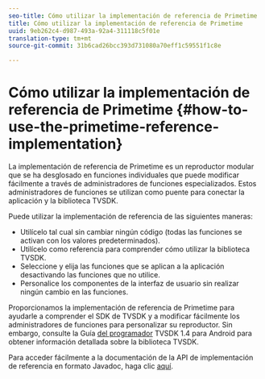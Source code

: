 ```yaml
---
seo-title: Cómo utilizar la implementación de referencia de Primetime
title: Cómo utilizar la implementación de referencia de Primetime
uuid: 9eb262c4-d987-493a-92a4-311118c5f01e
translation-type: tm+mt
source-git-commit: 31b6cad26bcc393d731080a70eff1c59551f1c8e

---
```



# Cómo utilizar la implementación de referencia de Primetime {#how-to-use-the-primetime-reference-implementation}

La implementación de referencia de Primetime es un reproductor modular que se ha desglosado en funciones individuales que puede modificar fácilmente a través de administradores de funciones especializados. Estos administradores de funciones se utilizan como puente para conectar la aplicación y la biblioteca TVSDK.

Puede utilizar la implementación de referencia de las siguientes maneras:

* Utilícelo tal cual sin cambiar ningún código (todas las funciones se activan con los valores predeterminados).
* Utilícelo como referencia para comprender cómo utilizar la biblioteca TVSDK.
* Seleccione y elija las funciones que se aplican a la aplicación desactivando las funciones que no utilice.
* Personalice los componentes de la interfaz de usuario sin realizar ningún cambio en las funciones.

Proporcionamos la implementación de referencia de Primetime para ayudarle a comprender el SDK de TVSDK y a modificar fácilmente los administradores de funciones para personalizar su reproductor. Sin embargo, consulte la Guía [del programador](https://helpx.adobe.com/content/dam/help/en/primetime/programming-guides/psdk_android.pdf) TVSDK 1.4 para Android para obtener información detallada sobre la biblioteca TVSDK.

Para acceder fácilmente a la documentación de la API de implementación de referencia en formato Javadoc, haga clic [aquí](https://help.adobe.com/en_US/primetime/api/reference_implementation/android/javadoc/index.html).
